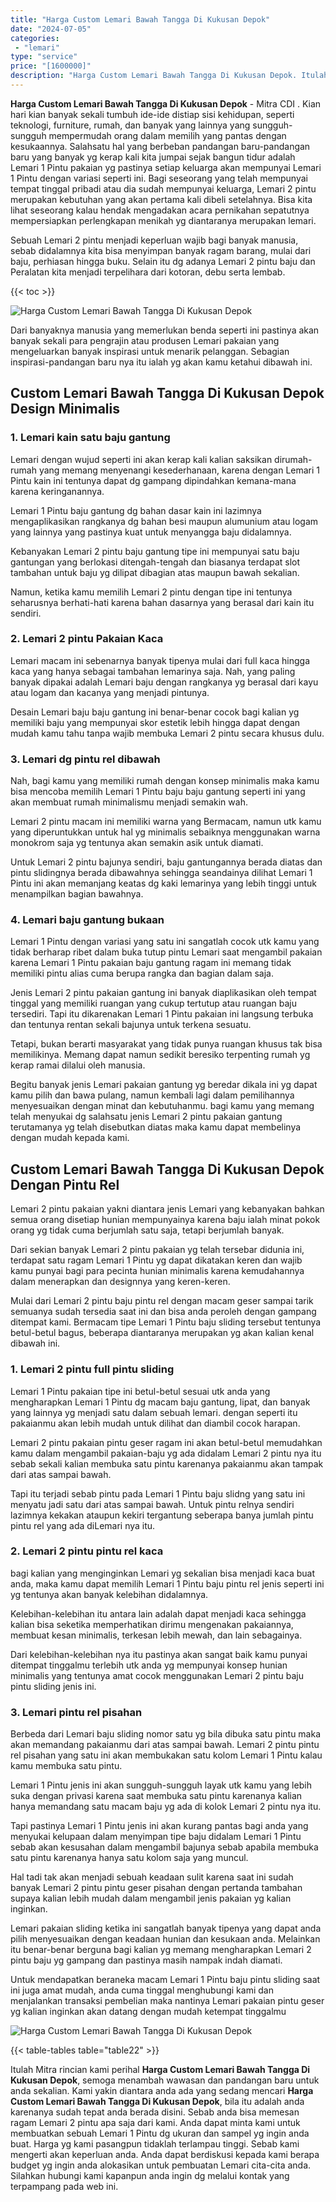 ```yaml
---
title: "Harga Custom Lemari Bawah Tangga Di Kukusan Depok"
date: "2024-07-05"
categories:
 - "lemari"
type: "service"
price: "[1600000]"
description: "Harga Custom Lemari Bawah Tangga Di Kukusan Depok. Itulah Mitra rincian kami perihal **Harga Custom Lemari Bawah Tangga Di Kukusan Depok**, semoga menambah w..."
---
```


**Harga Custom Lemari Bawah Tangga Di Kukusan Depok** - Mitra CDI . Kian hari kian banyak sekali tumbuh ide-ide distiap sisi kehidupan, seperti teknologi, furniture, rumah, dan banyak yang lainnya yang sungguh-sungguh mempermudah orang dalam memilih yang pantas dengan kesukaannya. Salahsatu hal yang berbeban pandangan baru-pandangan baru yang banyak yg kerap kali kita jumpai sejak bangun tidur adalah Lemari 1 Pintu pakaian yg pastinya setiap keluarga akan mempunyai Lemari 1 Pintu dengan variasi seperti ini. Bagi seseorang yang telah mempunyai tempat tinggal pribadi atau dia sudah mempunyai keluarga, Lemari 2 pintu merupakan kebutuhan yang akan pertama kali dibeli setelahnya. Bisa kita lihat seseorang kalau hendak mengadakan acara pernikahan sepatutnya mempersiapkan perlengkapan menikah yg diantaranya merupakan lemari.

Sebuah Lemari 2 pintu menjadi keperluan wajib bagi banyak manusia, sebab didalamnya kita bisa menyimpan banyak ragam barang, mulai dari baju, perhiasan hingga buku. Selain itu dg adanya Lemari 2 pintu baju dan Peralatan kita menjadi terpelihara dari kotoran, debu serta lembab.

{{< toc >}}

![Harga Custom Lemari Bawah Tangga Di Kukusan Depok](/images/mebel/lemari-umum-003.jpg)

Dari banyaknya manusia yang memerlukan benda seperti ini pastinya akan banyak sekali para pengrajin atau produsen Lemari pakaian yang mengeluarkan banyak inspirasi untuk menarik pelanggan. Sebagian inspirasi-pandangan baru nya itu ialah yg akan kamu ketahui dibawah ini.

## Custom Lemari Bawah Tangga Di Kukusan Depok Design Minimalis

### 1\. Lemari kain satu baju gantung

Lemari dengan wujud seperti ini akan kerap kali kalian saksikan dirumah-rumah yang memang menyenangi kesederhanaan, karena dengan Lemari 1 Pintu kain ini tentunya dapat dg gampang dipindahkan kemana-mana karena keringanannya.

Lemari 1 Pintu baju gantung dg bahan dasar kain ini lazimnya mengaplikasikan rangkanya dg bahan besi maupun alumunium atau logam yang lainnya yang pastinya kuat untuk menyangga baju didalamnya.

Kebanyakan Lemari 2 pintu baju gantung tipe ini mempunyai satu baju gantungan yang berlokasi ditengah-tengah dan biasanya terdapat slot tambahan untuk baju yg dilipat dibagian atas maupun bawah sekalian.

Namun, ketika kamu memilih Lemari 2 pintu dengan tipe ini tentunya seharusnya berhati-hati karena bahan dasarnya yang berasal dari kain itu sendiri.

### 2\. Lemari 2 pintu Pakaian Kaca

Lemari macam ini sebenarnya banyak tipenya mulai dari full kaca hingga kaca yang hanya sebagai tambahan lemarinya saja. Nah, yang paling banyak dipakai adalah Lemari baju dengan rangkanya yg berasal dari kayu atau logam dan kacanya yang menjadi pintunya.

Desain Lemari baju baju gantung ini benar-benar cocok bagi kalian yg memiliki baju yang mempunyai skor estetik lebih hingga dapat dengan mudah kamu tahu tanpa wajib membuka Lemari 2 pintu secara khusus dulu.

### 3\. Lemari dg pintu rel dibawah

Nah, bagi kamu yang memiliki rumah dengan konsep minimalis maka kamu bisa mencoba memilih Lemari 1 Pintu baju baju gantung seperti ini yang akan membuat rumah minimalismu menjadi semakin wah.

Lemari 2 pintu macam ini memiliki warna yang Bermacam, namun utk kamu yang diperuntukkan untuk hal yg minimalis sebaiknya menggunakan warna monokrom saja yg tentunya akan semakin asik untuk diamati.

Untuk Lemari 2 pintu bajunya sendiri, baju gantungannya berada diatas dan pintu slidingnya berada dibawahnya sehingga seandainya dilihat Lemari 1 Pintu ini akan memanjang keatas dg kaki lemarinya yang lebih tinggi untuk menampilkan bagian bawahnya.

### 4\. Lemari baju gantung bukaan

Lemari 1 Pintu dengan variasi yang satu ini sangatlah cocok utk kamu yang tidak berharap ribet dalam buka tutup pintu Lemari saat mengambil pakaian karena Lemari 1 Pintu pakaian baju gantung ragam ini memang tidak memiliki pintu alias cuma berupa rangka dan bagian dalam saja.

Jenis Lemari 2 pintu pakaian gantung ini banyak diaplikasikan oleh tempat tinggal yang memiliki ruangan yang cukup tertutup atau ruangan baju tersediri. Tapi itu dikarenakan Lemari 1 Pintu pakaian ini langsung terbuka dan tentunya rentan sekali bajunya untuk terkena sesuatu.

Tetapi, bukan berarti masyarakat yang tidak punya ruangan khusus tak bisa memilikinya. Memang dapat namun sedikit beresiko terpenting rumah yg kerap ramai dilalui oleh manusia.

Begitu banyak jenis Lemari pakaian gantung yg beredar dikala ini yg dapat kamu pilih dan bawa pulang, namun kembali lagi dalam pemilihannya menyesuaikan dengan minat dan kebutuhanmu. bagi kamu yang memang telah menyukai dg salahsatu jenis Lemari 2 pintu pakaian gantung terutamanya yg telah disebutkan diatas maka kamu dapat membelinya dengan mudah kepada kami.

## Custom Lemari Bawah Tangga Di Kukusan Depok Dengan Pintu Rel

Lemari 2 pintu pakaian yakni diantara jenis Lemari yang kebanyakan bahkan semua orang disetiap hunian mempunyainya karena baju ialah minat pokok orang yg tidak cuma berjumlah satu saja, tetapi berjumlah banyak.

Dari sekian banyak Lemari 2 pintu pakaian yg telah tersebar didunia ini, terdapat satu ragam Lemari 1 Pintu yg dapat dikatakan keren dan wajib kamu punyai bagi para pecinta hunian minimalis karena kemudahannya dalam menerapkan dan designnya yang keren-keren.

Mulai dari Lemari 2 pintu baju pintu rel dengan macam geser sampai tarik semuanya sudah tersedia saat ini dan bisa anda peroleh dengan gampang ditempat kami. Bermacam tipe Lemari 1 Pintu baju sliding tersebut tentunya betul-betul bagus, beberapa diantaranya merupakan yg akan kalian kenal dibawah ini.

### 1\. Lemari 2 pintu full pintu sliding

Lemari 1 Pintu pakaian tipe ini betul-betul sesuai utk anda yang mengharapkan Lemari 1 Pintu dg macam baju gantung, lipat, dan banyak yang lainnya yg menjadi satu dalam sebuah lemari. dengan seperti itu pakaianmu akan lebih mudah untuk dilihat dan diambil cocok harapan.

Lemari 2 pintu pakaian pintu geser ragam ini akan betul-betul memudahkan kamu dalam mengambil pakaian-baju yg ada didalam Lemari 2 pintu nya itu sebab sekali kalian membuka satu pintu karenanya pakaianmu akan tampak dari atas sampai bawah.

Tapi itu terjadi sebab pintu pada Lemari 1 Pintu baju slidng yang satu ini menyatu jadi satu dari atas sampai bawah. Untuk pintu relnya sendiri lazimnya kekakan ataupun kekiri tergantung seberapa banya jumlah pintu pintu rel yang ada diLemari nya itu.

### 2\. Lemari 2 pintu pintu rel kaca

bagi kalian yang menginginkan Lemari yg sekalian bisa menjadi kaca buat anda, maka kamu dapat memilih Lemari 1 Pintu baju pintu rel jenis seperti ini yg tentunya akan banyak kelebihan didalamnya.

Kelebihan-kelebihan itu antara lain adalah dapat menjadi kaca sehingga kalian bisa seketika memperhatikan dirimu mengenakan pakaiannya, membuat kesan minimalis, terkesan lebih mewah, dan lain sebagainya.

Dari kelebihan-kelebihan nya itu pastinya akan sangat baik kamu punyai ditempat tinggalmu terlebih utk anda yg mempunyai konsep hunian minimalis yang tentunya amat cocok menggunakan Lemari 2 pintu baju pintu sliding jenis ini.

### 3\. Lemari pintu rel pisahan

Berbeda dari Lemari baju sliding nomor satu yg bila dibuka satu pintu maka akan memandang pakaianmu dari atas sampai bawah. Lemari 2 pintu pintu rel pisahan yang satu ini akan membukakan satu kolom Lemari 1 Pintu kalau kamu membuka satu pintu.

Lemari 1 Pintu jenis ini akan sungguh-sungguh layak utk kamu yang lebih suka dengan privasi karena saat membuka satu pintu karenanya kalian hanya memandang satu macam baju yg ada di kolok Lemari 2 pintu nya itu.

Tapi pastinya Lemari 1 Pintu jenis ini akan kurang pantas bagi anda yang menyukai kelupaan dalam menyimpan tipe baju didalam Lemari 1 Pintu sebab akan kesusahan dalam mengambil bajunya sebab apabila membuka satu pintu karenanya hanya satu kolom saja yang muncul.

Hal tadi tak akan menjadi sebuah keadaan sulit karena saat ini sudah banyak Lemari 2 pintu pintu geser pisahan dengan pertanda tambahan supaya kalian lebih mudah dalam mengambil jenis pakaian yg kalian inginkan.

Lemari pakaian sliding ketika ini sangatlah banyak tipenya yang dapat anda pilih menyesuaikan dengan keadaan hunian dan kesukaan anda. Melainkan itu benar-benar berguna bagi kalian yg memang mengharapkan Lemari 2 pintu baju yg gampang dan pastinya masih nampak indah diamati.

Untuk mendapatkan beraneka macam Lemari 1 Pintu baju pintu sliding saat ini juga amat mudah, anda cuma tinggal menghubungi kami dan menjalankan transaksi pembelian maka nantinya Lemari pakaian pintu geser yg kalian inginkan akan datang dengan mudah ketempat tinggalmu

![Harga Custom Lemari Bawah Tangga Di Kukusan Depok](/images/mebel/lemari-buku-018.jpg)

{{< table-tables table="table22" >}}

Itulah Mitra rincian kami perihal **Harga Custom Lemari Bawah Tangga Di Kukusan Depok**, semoga menambah wawasan dan pandangan baru untuk anda sekalian. Kami yakin diantara anda ada yang sedang mencari **Harga Custom Lemari Bawah Tangga Di Kukusan Depok**, bila itu adalah anda karenanya sudah tepat anda berada disini. Sebab anda bisa memesan ragam Lemari 2 pintu apa saja dari kami. Anda dapat minta kami untuk membuatkan sebuah Lemari 1 Pintu dg ukuran dan sampel yg ingin anda buat. Harga yg kami pasangpun tidaklah terlampau tinggi. Sebab kami mengerti akan keperluan anda. Anda dapat berdiskusi kepada kami berapa budget yg ingin anda alokasikan untuk pembuatan Lemari cita-cita anda. Silahkan hubungi kami kapanpun anda ingin dg melalui kontak yang terpampang pada web ini.
